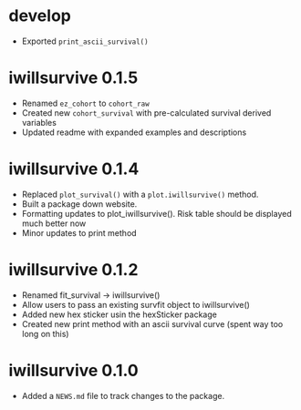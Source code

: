 # develop

* Exported `print_ascii_survival()`

# iwillsurvive 0.1.5

* Renamed `ez_cohort` to `cohort_raw`
* Created new `cohort_survival` with pre-calculated survival derived variables
* Updated readme with expanded examples and descriptions

# iwillsurvive 0.1.4

* Replaced `plot_survival()` with a `plot.iwillsurvive()` method.
* Built a package down website. 
* Formatting updates to plot_iwillsurvive(). Risk table should be displayed much
better now
* Minor updates to print method

# iwillsurvive 0.1.2

* Renamed fit_survival -> iwillsurvive()
* Allow users to pass an existing survfit object to iwillsurvive()
* Added new hex sticker usin the hexSticker package
* Created new print method with an ascii survival curve (spent way too long on
this)

# iwillsurvive 0.1.0

* Added a `NEWS.md` file to track changes to the package.
